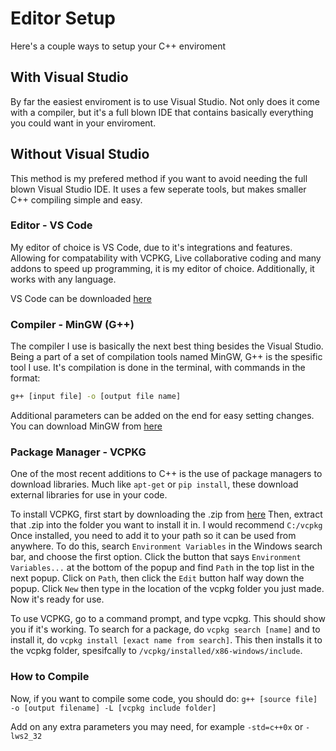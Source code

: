 # Editor Setup

Here's a couple ways to setup your C++ enviroment

## With Visual Studio

By far the easiest enviroment is to use Visual Studio. Not only does it come with a compiler, but it's a full blown IDE that contains basically everything you could want in your enviroment.

## Without Visual Studio

This method is my prefered method if you want to avoid needing the full blown Visual Studio IDE. It uses a few seperate tools, but makes smaller C++ compiling simple and easy.

### Editor - VS Code

My editor of choice is VS Code, due to it's integrations and features. Allowing for compatability with VCPKG, Live collaborative coding and many addons to speed up programming, it is my editor of choice. Additionally, it works with any language.

VS Code can be downloaded [here](https://code.visualstudio.com/)

### Compiler - MinGW (G++)

The compiler I use is basically the next best thing besides the Visual Studio. Being a part of a set of compilation tools named MinGW, G++ is the spesific tool I use. It's compilation is done in the terminal, with commands in the format:

```bash
g++ [input file] -o [output file name]
```

Additional parameters can be added on the end for easy setting changes.
You can download MinGW from [here](http://win-builds.org/doku.php)

### Package Manager - VCPKG

One of the most recent additions to C++ is the use of package managers to download libraries. Much like `apt-get` or `pip install`, these download external libraries for use in your code.

To install VCPKG, first start by downloading the .zip from [here](https://github.com/microsoft/vcpkg/archive/master.zip)
Then, extract that .zip into the folder you want to install it in. I would recommend `C:/vcpkg`
Once installed, you need to add it to your path so it can be used from anywhere.
To do this, search `Environment Variables` in the Windows search bar, and choose the first option.
Click the button that says `Environment Variables...` at the bottom of the popup and find `Path` in the top list in the next popup. Click on `Path`, then click the `Edit` button half way down the popup. Click `New` then type in the location of the vcpkg folder you just made. Now it's ready for use.

To use VCPKG, go to a command prompt, and type vcpkg. This should show you if it's working. To search for a package, do `vcpkg search [name]` and to install it, do `vcpkg install [exact name from search]`. This then installs it to the vcpkg folder, spesifcally to `/vcpkg/installed/x86-windows/include`.

### How to Compile

Now, if you want to compile some code, you should do:
`g++ [source file] -o [output filename] -L [vcpkg include folder]`

Add on any extra parameters you may need, for example `-std=c++0x` or `-lws2_32`
